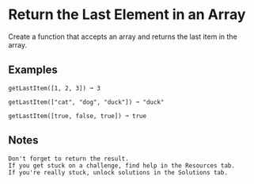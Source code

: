 # Return the Last Element in an Array

Create a function that accepts an array and returns the last item in the array.

## Examples

```
getLastItem([1, 2, 3]) ➞ 3

getLastItem(["cat", "dog", "duck"]) ➞ "duck"

getLastItem([true, false, true]) ➞ true
```

## Notes

    Don't forget to return the result.
    If you get stuck on a challenge, find help in the Resources tab.
    If you're really stuck, unlock solutions in the Solutions tab.
